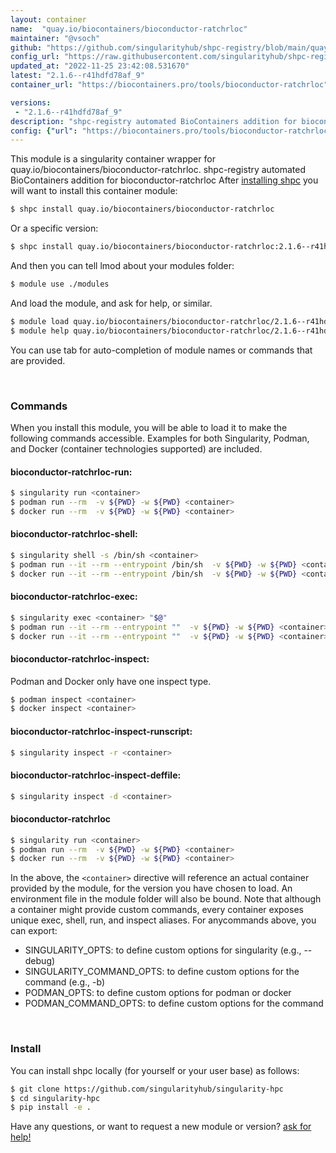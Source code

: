 ```yaml
---
layout: container
name:  "quay.io/biocontainers/bioconductor-ratchrloc"
maintainer: "@vsoch"
github: "https://github.com/singularityhub/shpc-registry/blob/main/quay.io/biocontainers/bioconductor-ratchrloc/container.yaml"
config_url: "https://raw.githubusercontent.com/singularityhub/shpc-registry/main/quay.io/biocontainers/bioconductor-ratchrloc/container.yaml"
updated_at: "2022-11-25 23:42:08.531670"
latest: "2.1.6--r41hdfd78af_9"
container_url: "https://biocontainers.pro/tools/bioconductor-ratchrloc"

versions:
 - "2.1.6--r41hdfd78af_9"
description: "shpc-registry automated BioContainers addition for bioconductor-ratchrloc"
config: {"url": "https://biocontainers.pro/tools/bioconductor-ratchrloc", "maintainer": "@vsoch", "description": "shpc-registry automated BioContainers addition for bioconductor-ratchrloc", "latest": {"2.1.6--r41hdfd78af_9": "sha256:78705679c42b2813036ed6e5c8f0cde32ee8696ea18bbe18e9362e34d3da78d5"}, "tags": {"2.1.6--r41hdfd78af_9": "sha256:78705679c42b2813036ed6e5c8f0cde32ee8696ea18bbe18e9362e34d3da78d5"}, "docker": "quay.io/biocontainers/bioconductor-ratchrloc"}
---
```


This module is a singularity container wrapper for quay.io/biocontainers/bioconductor-ratchrloc.
shpc-registry automated BioContainers addition for bioconductor-ratchrloc
After [installing shpc](#install) you will want to install this container module:


```bash
$ shpc install quay.io/biocontainers/bioconductor-ratchrloc
```

Or a specific version:

```bash
$ shpc install quay.io/biocontainers/bioconductor-ratchrloc:2.1.6--r41hdfd78af_9
```

And then you can tell lmod about your modules folder:

```bash
$ module use ./modules
```

And load the module, and ask for help, or similar.

```bash
$ module load quay.io/biocontainers/bioconductor-ratchrloc/2.1.6--r41hdfd78af_9
$ module help quay.io/biocontainers/bioconductor-ratchrloc/2.1.6--r41hdfd78af_9
```

You can use tab for auto-completion of module names or commands that are provided.

<br>

### Commands

When you install this module, you will be able to load it to make the following commands accessible.
Examples for both Singularity, Podman, and Docker (container technologies supported) are included.

#### bioconductor-ratchrloc-run:

```bash
$ singularity run <container>
$ podman run --rm  -v ${PWD} -w ${PWD} <container>
$ docker run --rm  -v ${PWD} -w ${PWD} <container>
```

#### bioconductor-ratchrloc-shell:

```bash
$ singularity shell -s /bin/sh <container>
$ podman run --it --rm --entrypoint /bin/sh  -v ${PWD} -w ${PWD} <container>
$ docker run --it --rm --entrypoint /bin/sh  -v ${PWD} -w ${PWD} <container>
```

#### bioconductor-ratchrloc-exec:

```bash
$ singularity exec <container> "$@"
$ podman run --it --rm --entrypoint ""  -v ${PWD} -w ${PWD} <container> "$@"
$ docker run --it --rm --entrypoint ""  -v ${PWD} -w ${PWD} <container> "$@"
```

#### bioconductor-ratchrloc-inspect:

Podman and Docker only have one inspect type.

```bash
$ podman inspect <container>
$ docker inspect <container>
```

#### bioconductor-ratchrloc-inspect-runscript:

```bash
$ singularity inspect -r <container>
```

#### bioconductor-ratchrloc-inspect-deffile:

```bash
$ singularity inspect -d <container>
```



#### bioconductor-ratchrloc

```bash
$ singularity run <container>
$ podman run --rm  -v ${PWD} -w ${PWD} <container>
$ docker run --rm  -v ${PWD} -w ${PWD} <container>
```


In the above, the `<container>` directive will reference an actual container provided
by the module, for the version you have chosen to load. An environment file in the
module folder will also be bound. Note that although a container
might provide custom commands, every container exposes unique exec, shell, run, and
inspect aliases. For anycommands above, you can export:

 - SINGULARITY_OPTS: to define custom options for singularity (e.g., --debug)
 - SINGULARITY_COMMAND_OPTS: to define custom options for the command (e.g., -b)
 - PODMAN_OPTS: to define custom options for podman or docker
 - PODMAN_COMMAND_OPTS: to define custom options for the command

<br>

### Install

You can install shpc locally (for yourself or your user base) as follows:

```bash
$ git clone https://github.com/singularityhub/singularity-hpc
$ cd singularity-hpc
$ pip install -e .
```

Have any questions, or want to request a new module or version? [ask for help!](https://github.com/singularityhub/singularity-hpc/issues)